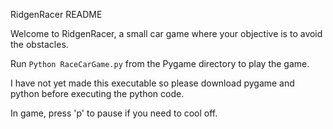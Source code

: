 RidgenRacer README

Welcome to RidgenRacer, a small car game where your objective is to avoid the obstacles.

Run `Python RaceCarGame.py` from the Pygame directory to play the game.

I have not yet made this executable so please download pygame and python before executing the python code.

In game, press 'p' to pause if you need to cool off.
